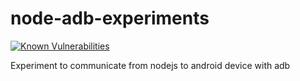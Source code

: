 # node-adb-experiments

<a href="https://snyk.io/test/github/kiralex/node-adb-experiments"><img src="https://snyk.io/test/github/kiralex/node-adb-experiments/badge.svg" alt="Known Vulnerabilities" data-canonical-src="https://snyk.io/test/github/kiralex/node-adb-experiments" style="max-width:100%;"></a>

Experiment to communicate from nodejs to android device with adb

